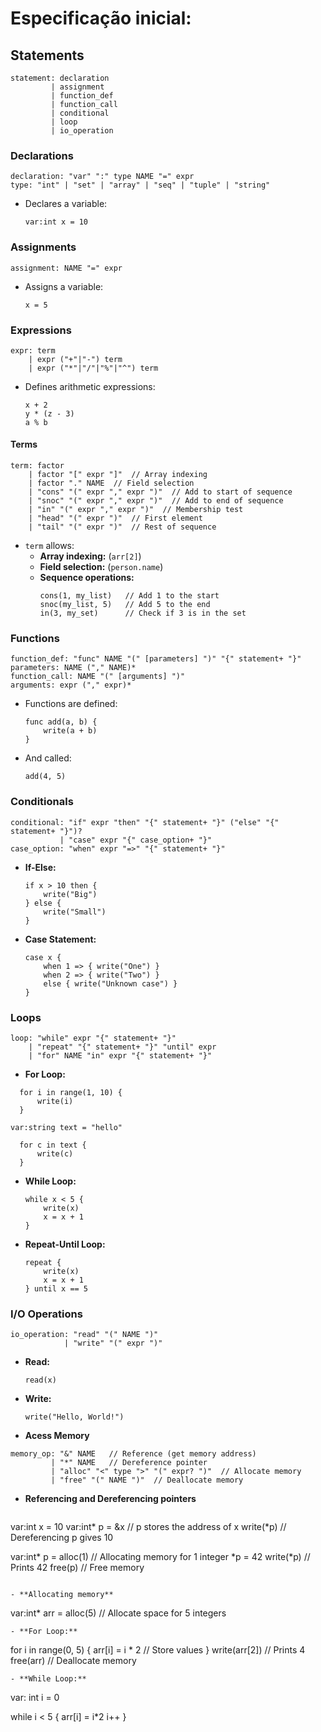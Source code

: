 # Especificação inicial:

## Statements
```ebnf
statement: declaration
         | assignment
         | function_def
         | function_call
         | conditional
         | loop
         | io_operation
```

### Declarations
```ebnf
declaration: "var" ":" type NAME "=" expr
type: "int" | "set" | "array" | "seq" | "tuple" | "string"
```
- Declares a variable:  
  ```
  var:int x = 10
  ```

### Assignments
```ebnf
assignment: NAME "=" expr
```
- Assigns a variable:
  ```
  x = 5
  ```

### Expressions
```ebnf
expr: term
    | expr ("+"|"-") term
    | expr ("*"|"/"|"%"|"^") term
```
- Defines arithmetic expressions:
  ```
  x + 2
  y * (z - 3)
  a % b
  ```

#### Terms
```ebnf
term: factor
    | factor "[" expr "]"  // Array indexing
    | factor "." NAME  // Field selection
    | "cons" "(" expr "," expr ")"  // Add to start of sequence
    | "snoc" "(" expr "," expr ")"  // Add to end of sequence
    | "in" "(" expr "," expr ")"  // Membership test
    | "head" "(" expr ")"  // First element
    | "tail" "(" expr ")"  // Rest of sequence
```
- `term` allows:
  - **Array indexing:** (`arr[2]`)
  - **Field selection:** (`person.name`)
  - **Sequence operations:**  
    ```
    cons(1, my_list)   // Add 1 to the start
    snoc(my_list, 5)   // Add 5 to the end
    in(3, my_set)      // Check if 3 is in the set
    ```

### Functions
```ebnf
function_def: "func" NAME "(" [parameters] ")" "{" statement+ "}"
parameters: NAME ("," NAME)*
function_call: NAME "(" [arguments] ")"
arguments: expr ("," expr)*
```
- Functions are defined:
  ```
  func add(a, b) {
      write(a + b)
  }
  ```
- And called:
  ```
  add(4, 5)
  ```

### Conditionals
```ebnf
conditional: "if" expr "then" "{" statement+ "}" ("else" "{" statement+ "}")?
           | "case" expr "{" case_option+ "}"
case_option: "when" expr "=>" "{" statement+ "}"
```
- **If-Else:**
  ```
  if x > 10 then {
      write("Big")
  } else {
      write("Small")
  }
  ```
- **Case Statement:**
  ```
  case x {
      when 1 => { write("One") }
      when 2 => { write("Two") }
      else { write("Unknown case") }
  }
  ```

### Loops
```ebnf
loop: "while" expr "{" statement+ "}"
    | "repeat" "{" statement+ "}" "until" expr
    | "for" NAME "in" expr "{" statement+ "}"

```
- **For Loop:**
```
  for i in range(1, 10) {
      write(i)
  }

var:string text = "hello"

  for c in text {
      write(c)
  } 

```
- **While Loop:**
  ```
  while x < 5 {
      write(x)
      x = x + 1
  }
  ```
- **Repeat-Until Loop:**
  ```
  repeat {
      write(x)
      x = x + 1
  } until x == 5
  ```

### I/O Operations
```ebnf
io_operation: "read" "(" NAME ")"
            | "write" "(" expr ")"
```
- **Read:**
  ```
  read(x)
  ```
- **Write:**
  ```
  write("Hello, World!")
  ```
- **Acess Memory**
```ebnf
memory_op: "&" NAME   // Reference (get memory address)
         | "*" NAME   // Dereference pointer
         | "alloc" "<" type ">" "(" expr? ")"  // Allocate memory
         | "free" "(" NAME ")"  // Deallocate memory
```
- **Referencing and Dereferencing pointers**
  ```
var:int x = 10
var:int* p = &x   // p stores the address of x
write(*p)         // Dereferencing p gives 10

var:int* p = alloc<int>(1)  // Allocating memory for 1 integer
*p = 42
write(*p)  // Prints 42
free(p)    // Free memory
  ```

- **Allocating memory**
  ```
var:int* arr = alloc<int>(5)  // Allocate space for 5 integers
  ```
- **For Loop:**
  ```
for i in range(0, 5) {
    arr[i] = i * 2  // Store values
}
write(arr[2])  // Prints 4
free(arr)  // Deallocate memory
  ```
- **While Loop:**
  ```
var: int i = 0

  while i < 5 {
      arr[i] = i*2
      i++
  }
  ```